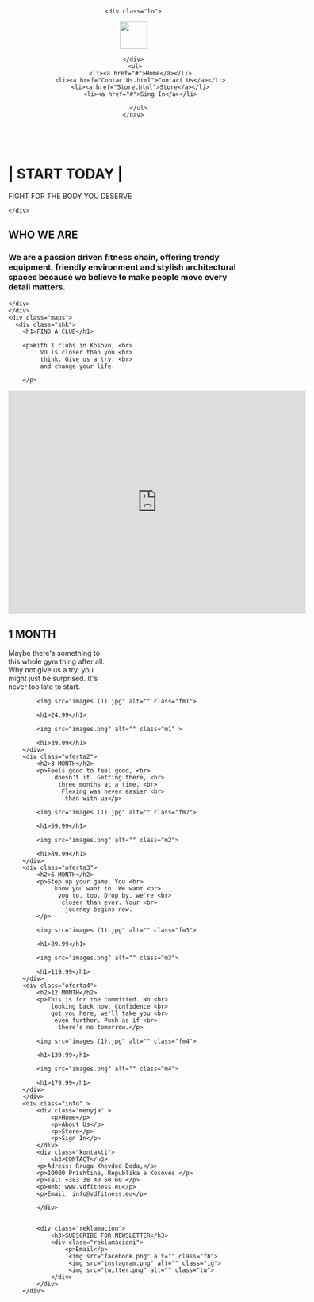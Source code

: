 <html lang="en">
<head>
    <meta charset="UTF-8">
    <meta name="viewport" content="width=device-width, initial-scale=1.0">
    <title>VD GYM</title>
    <link rel="stylesheet" href="Projekti.css">


</head>

<body>
   <header>
    <nav>
   
    <div class="lo">
   <img src="logooo.jpg" alt="" height="55px" >  
      
    </div>
     <ul>
        <li><a href="#">Home</a></li>
        <li><a href="ContactUs.html">Contact Us</a></li>
        <li><a href="Store.html">Store</a></li>
        <li><a href="#">Sing In</a></li>

       </ul>
    </nav>
</header>
    <div class="wallp"> 
        <img src="main-1-1-1536x806.jpg" alt="" class="fit">
    <divc class="motiv">
        <h1>| START TODAY |</h1>
        <p>FIGHT FOR THE BODY YOU DESERVE</p>
    
    </div>
</div>
<div class="motiv2">
    <div class="f1"> 
        <h2>WHO WE ARE</h2>
    </div>
    <div class="f2">
        <h3>We are a passion driven fitness chain, offering trendy <br>
        equipment, friendly environment and stylish architectural  <br>
         spaces because we believe to make people move every       <br>
          detail matters.</h3>
          
    </div>
    </div>
    <div class="maps">
      <div class="shk">
        <h1>FIND A CLUB</h1>
    
        <p>With 1 clubs in Kosovo, <br>
             VD is closer than you <br>
             think. Give us a try, <br>
             and change your life.
            
        </p>
</div>
        <div class="maps1">
            <p> 
                <iframe src="https://www.google.com/maps/embed?pb=!1m18!1m12!1m3!1d5185.114815854279!2d21.
                146060227304414!3d42.65353515231149!2m3!1f0!2f0!3f0!3m2!
                1i1024!2i768!4f13.1!3m3!1m2!1s0x13549f3f9c98dcad%3A0x34f016cddf4a9928!
                2sDukagjini%20Center!5e0!3m2!1sen!2s!4v1701950490839!5m2!1sen!2s"
                 width="600" height="450" style="border:0;"
                  allowfullscreen="" loading="lazy" referrerpolicy="no-referrer-when-downgrade">
                </iframe>
            </p>
        </div>
    </div>
    <div class="ofertat">
        <div class="oferta1">
          <h2>1 MONTH</h2>
           <p>Maybe there's something to <br>
             this whole gym thing after all. <br> 
             Why not give us a try, you <br> 
             might just be surprised. It's <br> 
             never too late to start.
            </p>

            <img src="images (1).jpg" alt="" class="fm1">

            <h1>24.99</h1>

            <img src="images.png" alt="" class="m1" >

            <h1>39.99</h1>
        </div>
        <div class="oferta2">
            <h2>3 MONTH</h2>
            <p>Feels good to feel good, <br>
                 doesn't it. Getting there, <br>
                  three months at a time. <br>
                   Flexing was never easier <br>
                    than with us</p>

            <img src="images (1).jpg" alt="" class="fm2">

            <h1>59.99</h1>

            <img src="images.png" alt="" class="m2">

            <h1>89.99</h1>
        </div>
        <div class="oferta3">
            <h2>6 MONTH</h2>
            <p>Step up your game. You <br>
                 know you want to. We want <br>
                  you to, too. Drop by, we're <br>
                   closer than ever. Your <br>
                    journey begins now.
            </p>

            <img src="images (1).jpg" alt="" class="fm3">

            <h1>89.99</h1>

            <img src="images.png" alt="" class="m3">

            <h1>119.99</h1>
        </div>
        <div class="oferta4">
            <h2>12 MONTH</h2>
            <p>This is for the committed. No <br> 
                looking back now. Confidence <br> 
                got you here, we'll take you <br>
                 even further. Push as if <br>
                  there's no tomorrow.</p>
                    
            <img src="images (1).jpg" alt="" class="fm4">

            <h1>139.99</h1>

            <img src="images.png" alt="" class="m4">

            <h1>179.99</h1>
        </div>
        </div>
        <div class="info" >
            <div class="menyja" >
                <p>Home</p>
                <p>About Us</p>
                <p>Store</p>
                <p>Sign In</p>
            </div>
            <div class="kontakti">
                <h3>CONTACT</h3>
            <p>Adress: Rruga Xhevded Doda,</p>
            <p>10000 Prishtinë, Republika e Kosovës </p>
            <p>Tel: +383 38 40 50 60 </p>
            <p>Web: www.vdfitness.eu</p> 
            <p>Email: info@vdfitness.eu</p>
                
            </div>
            

            <div class="reklamacion">
                <h3>SUBSCRIBE FOR NEWSLETTER</h3>
                <div class="reklamacioni">
                    <p>Email</p>
                     <img src="facebook.png" alt="" class="fb">
                     <img src="instagram.png" alt="" class="ig">
                     <img src="twitter.png" alt="" class="tw">
                </div>
            </div>
        </div>                
    
</body>
</html>